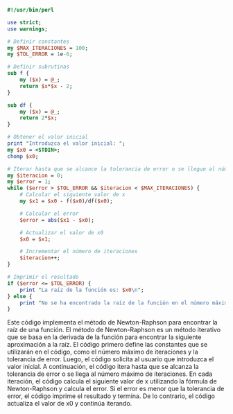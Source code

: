 ```perl
#!/usr/bin/perl

use strict;
use warnings;

# Definir constantes
my $MAX_ITERACIONES = 100;
my $TOL_ERROR = 1e-6;

# Definir subrutinas
sub f {
    my ($x) = @_;
    return $x*$x - 2;
}

sub df {
    my ($x) = @_;
    return 2*$x;
}

# Obtener el valor inicial
print "Introduzca el valor inicial: ";
my $x0 = <STDIN>;
chomp $x0;

# Iterar hasta que se alcance la tolerancia de error o se llegue al número máximo de iteraciones
my $iteracion = 0;
my $error = 1;
while ($error > $TOL_ERROR && $iteracion < $MAX_ITERACIONES) {
    # Calcular el siguiente valor de x
    my $x1 = $x0 - f($x0)/df($x0);

    # Calcular el error
    $error = abs($x1 - $x0);

    # Actualizar el valor de x0
    $x0 = $x1;

    # Incrementar el número de iteraciones
    $iteracion++;
}

# Imprimir el resultado
if ($error <= $TOL_ERROR) {
    print "La raíz de la función es: $x0\n";
} else {
    print "No se ha encontrado la raíz de la función en el número máximo de iteraciones.\n";
}
```

Este código implementa el método de Newton-Raphson para encontrar la raíz de una función. El método de Newton-Raphson es un método iterativo que se basa en la derivada de la función para encontrar la siguiente aproximación a la raíz. El código primero define las constantes que se utilizarán en el código, como el número máximo de iteraciones y la tolerancia de error. Luego, el código solicita al usuario que introduzca el valor inicial. A continuación, el código itera hasta que se alcanza la tolerancia de error o se llega al número máximo de iteraciones. En cada iteración, el código calcula el siguiente valor de x utilizando la fórmula de Newton-Raphson y calcula el error. Si el error es menor que la tolerancia de error, el código imprime el resultado y termina. De lo contrario, el código actualiza el valor de x0 y continúa iterando.